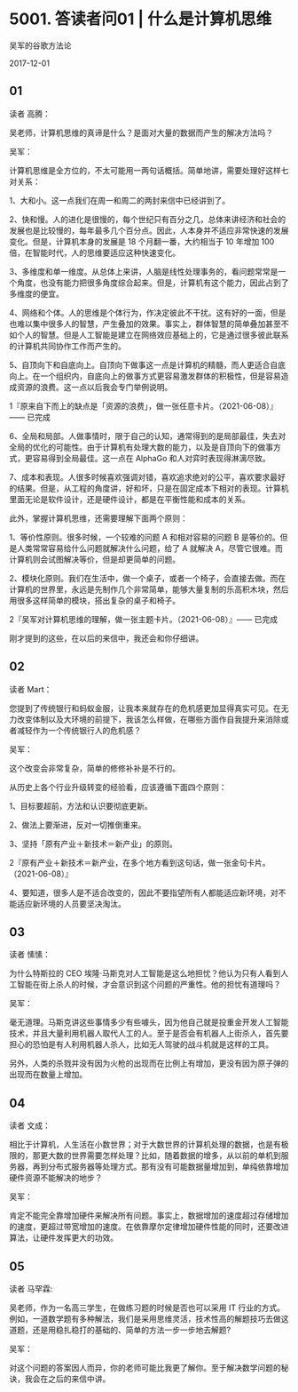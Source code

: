 # 5001. 答读者问01 | 什么是计算机思维

吴军的谷歌方法论

2017-12-01

## 01

读者 高腾：

吴老师，计算机思维的真谛是什么？是面对大量的数据而产生的解决方法吗？

吴军：

计算机思维是全方位的，不太可能用一两句话概括。简单地讲，需要处理好这样七对关系：

1、大和小。这一点我们在周一和周二的两封来信中已经讲到了。

2、快和慢。人的进化是很慢的，每个世纪只有百分之几，总体来讲经济和社会的发展也是比较慢的，每年最多几个百分点。因此，人本身并不适应非常快速的发展变化。但是，计算机本身的发展是 18 个月翻一番，大约相当于 10 年增加 100 倍，在智能时代，人的思维要适应这种快速变化。

3、多维度和单一维度。从总体上来讲，人脑是线性处理事务的，看问题常常是一个角度，也没有能力把很多角度综合起来。但是，计算机有这个能力，因此占到了多维度的便宜。

4、网络和个体。人的思维是个体行为，作决定彼此不干扰。这有好的一面，但是也难以集中很多人的智慧，产生叠加的效果。事实上，群体智慧的简单叠加甚至不如个人的智慧。但是人工智能是建立在网络效应基础上的，它是通过很多彼此联系的计算机共同协作工作而产生的。

5、自顶向下和自底向上。自顶向下做事这一点是计算机的精髓，而人更适合自底向上。在一个组织内，自底向上的做事方式更容易激发群体的积极性，但是容易造成资源的浪费。这一点以后我会专门举例说明。

1『原来自下而上的缺点是「资源的浪费」，做一张任意卡片。（2021-06-08）』—— 已完成

6、全局和局部。人做事情时，限于自己的认知，通常得到的是局部最佳，失去对全局的优化的可能性。由于计算机有处理大数的能力，以及是自顶向下的做事方式，更容易得到全局最佳。这一点在 AlphaGo 和人对弈时表现得淋漓尽致。

7、成本和表现。人很多时候喜欢强调对错，喜欢追求绝对的公平，喜欢要求最好的结果。但是，从工程的角度讲，好和坏，只是在固定成本下相对的表现。计算机里面无论是软件设计，还是硬件设计，都是在平衡性能和成本的关系。

此外，掌握计算机思维，还需要理解下面两个原则：

1、等价性原则。很多时候，一个较难的问题 A 和相对容易的问题 B 是等价的。但是人类常常容易给什么问题就解决什么问题，给了 A 就解决 A，尽管它很难。而计算机则会试图解决等价，但是却更简单的问题。

2、模块化原则。我们在生活中，做一个桌子，或者一个椅子，会直接去做。而在计算机的世界里，永远是先制作几个非常简单，能够大量复制的乐高积木块，然后用很多这样简单的模块，搭出复杂的桌子和椅子。

2『吴军对计算机思维的理解，做一张主题卡片。（2021-06-08）』—— 已完成

刚才提到的这些，在以后的来信中，我还会和你仔细讲。

## 02

读者 Mart：

您提到了传统银行和蚂蚁金服，让我本来就存在的危机感更加显得真实可见。在无力改变体制以及大环境的前提下，我该怎么样做，在哪些方面作自我提升来消除或者减轻作为一个传统银行人的危机感？

吴军：

这个改变会非常复杂，简单的修修补补是不行的。

从历史上各个行业升级转变的经验看，应该遵循下面四个原则：

1、目标要超前，方法和认识要彻底更新。

2、做法上要渐进，反对一切推倒重来。

3、坚持「原有产业＋新技术＝新产业」的原则。

2『原有产业＋新技术＝新产业，在多个地方看到这句话，做一张金句卡片。（2021-06-08）』

4、要知道，很多人是不适合改变的，因此不要指望所有人都能适应新环境，对不能适应新环境的人员要坚决淘汰。

## 03

读者 愫愫：

为什么特斯拉的 CEO 埃隆·马斯克对人工智能是这么地担忧？他认为只有人看到人工智能在街上杀人的时候，才会意识到这个问题的严重性。他的担忧有道理吗？

吴军：

毫无道理。马斯克讲这些事情多少有些噱头，因为他自己就是投重金开发人工智能技术，并且大量利用机器人取代人工的人。至于是否会有机器人上街杀人，首先要担心的恐怕是有人利用机器人杀人，比如无人驾驶的战斗机就是这样的工具。

另外，人类的杀戮并没有因为火枪的出现而在比例上有增加，更没有因为原子弹的出现而在数量上增加。

## 04

读者 文成：

相比于计算机，人生活在小数世界；对于大数世界的计算机处理的数据，也是有极限的，那更大数的世界需要怎样处理？比如，随着数据的增多，从以前的单机到服务器，再到分布式服务器等处理方式。那有没有可能数据量增加到，单纯依靠增加硬件资源不能解决的地步？

吴军：

肯定不能完全靠增加硬件来解决所有问题。事实上，数据增加的速度超过存储增加的速度，更超过带宽增加的速度。在依靠摩尔定律增加硬件性能的同时，还要改进算法，让硬件发挥更大的功效。

## 05

读者 马罕霖:

吴老师，作为一名高三学生，在做练习题的时候是否也可以采用 IT 行业的方式。例如，一道数学题有多种解法，我们是采用思维灵活，技术性高的解题技巧去做这道题，还是用稳扎稳打的基础的、简单的方法一步一步地去解题?

吴军：

对这个问题的答案因人而异，你的老师可能比我更了解你。至于解决数学问题的秘诀，我会在之后的来信中讲。